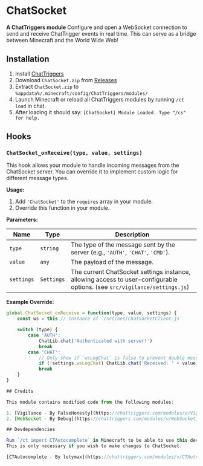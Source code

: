 # ChatSocket

**A ChatTriggers module**
Configure and open a WebSocket connection to send and receive ChatTrigger events in real time. This can serve as a bridge between Minecraft and the World Wide Web!

## Installation

1. Install [ChatTriggers](https://github.com/ChatTriggers/ChatTriggers/releases)
2. Download `ChatSocket.zip` from [Releases](https://github.com/Khoeckman/ChatSocket/releases/latest)
3. Extract `ChatSocket.zip` to `%appdata%/.minecraft/config/ChatTriggers/modules/`
4. Launch Minecraft or reload all ChatTriggers modules by running `/ct load` in chat.
5. After loading it should say: `[ChatSocket] Module Loaded. Type "/cs" for help.`

## Hooks

### `ChatSocket_onReceive(type, value, settings)`

This hook allows your module to handle incoming messages from the ChatSocket server. You can override it to implement custom logic for different message types.

**Usage:**

1. Add `'ChatSocket'` to the `requires` array in your module.
2. Override this function in your module.

**Parameters:**

| Name       | Type       | Description                                                                                                               |
| ---------- | ---------- | ------------------------------------------------------------------------------------------------------------------------- |
| `type`     | `string`   | The type of the message sent by the server (e.g., `'AUTH'`, `'CHAT'`, `'CMD'`).                                           |
| `value`    | `any`      | The payload of the message.                                                                                               |
| `settings` | `Settings` | The current ChatSocket settings instance, allowing access to user-configurable options. (see `src/vigilance/settings.js`) |

**Example Override:**

```js
global.ChatSocket_onReceive = function(type, value, settings) {
    const ws = this // Instance of `/src/net/ChatSocketClient.js`

    switch (type) {
        case 'AUTH':
            ChatLib.chat('Authenticated with server!')
            break
        case 'CHAT':
            // Only show if `wsLogChat` is false to prevent double messages
            if (!settings.wsLogChat) ChatLib.chat('Received: ' + value)
            break
    }
}

## Credits

This module contains modified code from the following modules:

1. [Vigilance - By FalseHonesty](https://chattriggers.com/modules/v/Vigilance)
2. [WebSocket - By Debug](https://chattriggers.com/modules/v/WebSocket)

## Devdependencies

Run `/ct import CTAutocomplete` in Minecraft to be able to use this devdependency.
This is only necessary if you wish to make changes to ChatSocket.

[CTAutocomplete - By lotymax](https://chattriggers.com/modules/v/CTAutocomplete)
```
